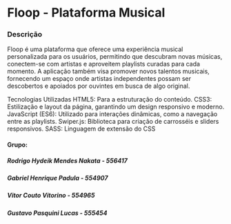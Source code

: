 <H1> Floop - Plataforma Musical </H1>
<H3>Descrição</H3>
<p>Floop é uma plataforma que oferece uma experiência musical personalizada para os usuários, permitindo que descubram novas músicas, conectem-se com artistas e aproveitem playlists curadas para cada momento. A aplicação também visa promover novos talentos musicais, fornecendo um espaço onde artistas independentes possam ser descobertos e apoiados por ouvintes em busca de algo original.</p> 

Tecnologias Utilizadas
HTML5: Para a estruturação do conteúdo.
CSS3: Estilização e layout da página, garantindo um design responsivo e moderno.
JavaScript (ES6): Utilizado para interações dinâmicas, como a navegação entre as playlists.
Swiper.js: Biblioteca para criação de carrosséis e sliders responsivos.
SASS: Linguagem de extensão do CSS

<h4>Grupo:</h4>
<h5>Rodrigo Hydeik Mendes Nakata - 556417</h5>
<h5>Gabriel Henrique Padula - 554907</h5>
<h5>Vitor Couto Vitorino - 554965</h5>
<h5>Gustavo Pasquini Lucas - 555454</h5>
